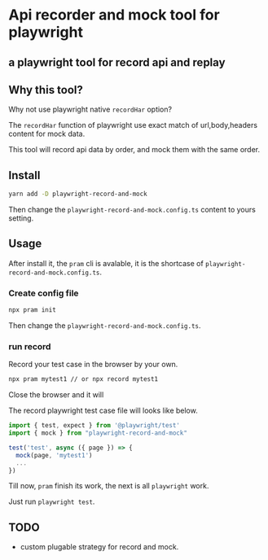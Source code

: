 # Api recorder and mock tool for playwright

## a playwright tool for record api and replay

## Why this tool?

Why not use playwright native `recordHar` option?

The `recordHar` function of playwright use exact match of url,body,headers content for mock data.

This tool will record api data by order, and mock them with the same order.

## Install

```sh
yarn add -D playwright-record-and-mock
```

Then change the `playwright-record-and-mock.config.ts` content to yours setting.

## Usage

After install it, the `pram` cli is avalable, it is the shortcase of `playwright-record-and-mock.config.ts`.

### Create config file

```sh
npx pram init
```

Then change the `playwright-record-and-mock.config.ts`.

### run record

Record your test case in the browser by your own.

```sh
npx pram mytest1 // or npx record mytest1
```

Close the browser and it will 

The record playwright test case file will looks like below.

```typescript
import { test, expect } from '@playwright/test'
import { mock } from "playwright-record-and-mock"

test('test', async ({ page }) => {
  mock(page, 'mytest1')
  ...
})

```

Till now, `pram` finish its work, the next is all `playwright` work.

Just run `playwright test`.

## TODO

* custom plugable strategy for record and mock.
